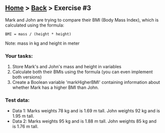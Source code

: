 ## [Home](../../../README.md) > [Back](../lesson.md) > Exercise #3

Mark and John are trying to compare their BMI (Body Mass Index), which is
calculated using the formula:

```
BMI = mass / (height * height)
```

Note: mass in kg and height in meter

### Your tasks:

1. Store Mark's and John's mass and height in variables
2. Calculate both their BMIs using the formula (you can even implement both versions)
3. Create a Boolean variable 'markHigherBMI' containing information about whether Mark has a higher BMI than John.

### Test data:

- Data 1: Marks weights 78 kg and is 1.69 m tall. John weights 92 kg and is 1.95
  m tall.
- Data 2: Marks weights 95 kg and is 1.88 m tall. John weights 85 kg and is 1.76
  m tall.
